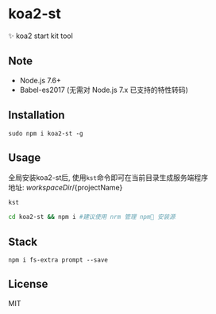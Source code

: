 # koa2-st
:sparkles: koa2 start kit tool

## Note
- Node.js 7.6+ 
- Babel-es2017 (无需对 Node.js 7.x 已支持的特性转码)

## Installation
```
sudo npm i koa2-st -g
```

## Usage
全局安装koa2-st后, 使用`kst`命令即可在当前目录生成服务端程序  
地址: ${workspaceDir}/${projectName}
```bash
kst

cd koa2-st && npm i #建议使用 nrm 管理 npm 安装源
```

## Stack
```
npm i fs-extra prompt --save
```

## License
MIT
